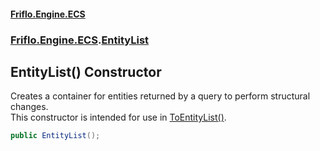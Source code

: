 #### [Friflo.Engine.ECS](index.md 'index')
### [Friflo.Engine.ECS](Friflo.Engine.ECS.md 'Friflo.Engine.ECS').[EntityList](EntityList.md 'Friflo.Engine.ECS.EntityList')

## EntityList() Constructor

Creates a container for entities returned by a query to perform structural changes.<br/>
This constructor is intended for use in [ToEntityList()](QueryEntities.ToEntityList().md 'Friflo.Engine.ECS.QueryEntities.ToEntityList()').

```csharp
public EntityList();
```